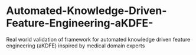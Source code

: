 # Automated-Knowledge-Driven-Feature-Engineering-aKDFE-
Real world validation of framework for automated knowledge driven feature engineering (aKDFE) inspired by medical domain experts
